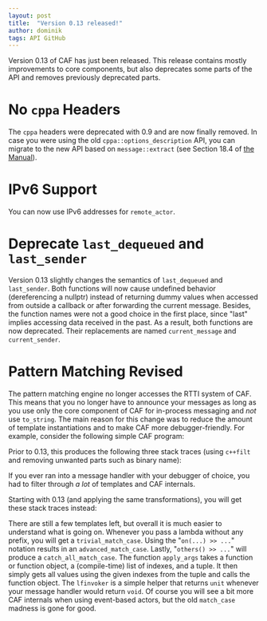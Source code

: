 ```yaml
---
layout: post
title:  "Version 0.13 released!"
author: dominik
tags: API GitHub
---
```


Version 0.13 of CAF has just been released.  This release contains mostly
improvements to core components, but also deprecates some parts of the API and
removes previously deprecated parts.

# No `cppa` Headers

The `cppa` headers were deprecated with 0.9 and are now finally removed. In
case you were using the old `cppa::options_description` API, you can migrate to
the new API based on `message::extract` (see Section 18.4 of
[the Manual](http://actor-framework.org/manual)).

# IPv6 Support

You can now use IPv6 addresses for `remote_actor`.

# Deprecate `last_dequeued` and `last_sender`

Version 0.13 slightly changes the semantics of `last_dequeued` and
`last_sender`. Both functions will now cause undefined behavior (dereferencing
a nullptr) instead of returning dummy values when accessed from outside a
callback or after forwarding the current message. Besides, the function names
were not a good choice in the first place, since "last" implies accessing data
received in the past. As a result, both functions are now deprecated. Their
replacements are named `current_message` and `current_sender`.

# Pattern Matching Revised

The pattern matching engine no longer accesses the RTTI system of CAF. This
means that you no longer have to announce your messages as long as you use only
the core component of CAF for in-process messaging and *not* use `to_string`.
The main reason for this change was to reduce the amount of template
instantiations and to make CAF more debugger-friendly. For example, consider
the following simple CAF program:

<script src="https://gist.github.com/Neverlord/a5efdca15300adc421db.js"></script>

Prior to 0.13, this produces the following three stack traces (using `c++filt`
and removing unwanted parts such as binary name):

<script src="https://gist.github.com/Neverlord/aaf212e49e3ed7ff46ab.js"></script>

If you ever ran into a message handler with your debugger of choice, you had to
filter through *a lot* of templates and CAF internals.

Starting with 0.13 (and applying the same transformations), you will get these
stack traces instead:

<script src="https://gist.github.com/Neverlord/f46235ccd65b9471175e.js"></script>

There are still a few templates left, but overall it is much easier to
understand what is going on. Whenever you pass a lambda without any prefix, you
will get a `trivial_match_case`. Using the "`on(...) >> ...`" notation results
in an `advanced_match_case`. Lastly, "`others() >> ...`" will produce a
`catch_all_match_case`. The function `apply_args` takes a function or function
object, a (compile-time) list of indexes, and a tuple. It then simply gets all
values using the given indexes from the tuple and calls the function object.
The `lfinvoker` is a simple helper that returns `unit` whenever your message
handler would return `void`. Of course you will see a bit more CAF internals
when using event-based actors, but the old `match_case` madness is gone for
good.
